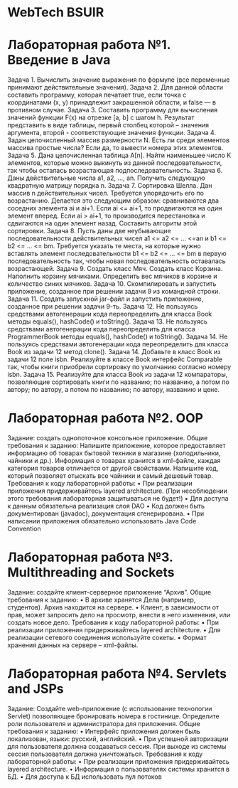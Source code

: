 # WebTech BSUIR
# Лабораторная работа №1. Введение в Java
Задача 1. Вычислить значение выражения по формуле (все переменные принимают действительные значения).
Задача 2. Для данной области составить программу, которая печатает true, если точка с координатами (х, у) принадлежит закрашенной области, и false — в противном случае.
Задача 3. Составить программу для вычисления значений функции F(x) на отрезке [а, b] с шагом h. Результат представить в виде таблицы, первый столбец которой – значения аргумента, второй - соответствующие значения функции.
Задача 4. Задан целочисленный массив размерности N. Есть ли среди элементов массива простые числа? Если да, то вывести номера этих элементов.
Задача 5. Дана целочисленная таблица А[n]. Найти наименьшее число K элементов, которые можно выкинуть из данной последовательности, так чтобы осталась возрастающая подпоследовательность.
Задача 6. Даны действительные числа a1, a2, …, an. Получить следующую квадратную матрицу порядка n.
Задача 7. Сортировка Шелла. Дан массив n действительных чисел. Требуется упорядочить его по возрастанию. Делается это следующим образом: сравниваются два соседних элемента ai и ai+1. Если ai <= ai+1, то продвигаются на один элемент вперед. Если ai > ai+1, то производится перестановка и сдвигаются на один элемент назад. Составить алгоритм этой сортировки.
Задача 8. Пусть даны две неубывающие последовательности действительных чисел a1 <= a2 <= … <=an и b1 <= b2 <= … <= bm. Требуется указать те места, на которые нужно вставлять элемент последовательности b1 <= b2 <= … <= bm в первую последовательность так, чтобы новая последовательность оставалась возрастающей.
Задача 9. Создать класс Мяч. Создать класс Корзина. Наполнить корзину мячиками. Определить вес мячиков в корзине и количество синих мячиков.
Задача 10. Скомпилировать и запустить приложение, созданное при решении задачи 9 из командной строки.
Задача 11. Создать запускной jar-файл и запустить приложение, созданное при решении задачи 9-ть.
Задача 12. Не пользуясь средствами автогенерации кода переопределить для класса Book методы equals(), hashCode() и toString().
Задача 13. Не пользуясь средствами автогенерации кода переопределить для класса ProgrammerBook методы equals(), hashCode() и toString().
Задача 14. Не пользуясь средствами автогенерации кода переопределить для класса Book из задачи 12 метод clone().
Задача 14. Добавьте в класс Book из задачи 12 поле isbn. Реализуйте в классе Book интерфейс Comparable так, чтобы книги приобрели сортировку по умолчанию согласно номеру isbn. 
Задача 15. Реализуйте для класса Book из задачи 12 компараторы, позволяющие сортировать книги по названию; по названию, а потом по автору; по автору, а потом по названию; по автору, названию и цене.

# Лабораторная работа №2. OOP
Задание: создать однопоточное консольное приложение.
Общие требования к заданию:
Напишите приложение, которое предоставляет информацию об товарах бытовой техники в магазине (холодильники, чайники и др.). Информация о товарах хранится в xml-файле, каждая категория товаров отличается от другой свойствами. 
Напишите код, который позволяет отыскать все чайники и самый дешевый товар.
Требования к коду лабораторной работы:
• При реализации приложения придерживайтесь layered architecture. (При несоблюдении этого требования лабораторная защитываться не будет!)
• Для доступа к данным обязательна реализация слоя DAO
• Код должен быть документирован (javadoc), документация сгенерирована.
• При написании приложения обязательно использовать Java Code Convention

# Лабораторная работа №3. Multithreading and Sockets
Задание: создайте клиент-серверное приложение “Архив”.
Общие требования к заданию:
• В архиве хранятся Дела (например, студентов). Архив находится на сервере.
• Клиент, в зависимости от прав, может запросить дело на просмотр, внести в него изменения, или создать новое дело.
Требования к коду лабораторной работы:
• При реализации приложения придерживайтесь layered architecture.
• Для реализации сетевого соединения используйте сокеты.
• Формат хранения данных на сервере – xml-файлы.

# Лабораторная работа №4. Servlets and JSPs
Задание: Создайте web-приложение (с использование технологии Servlet) позволяющее бронировать номера в гостинице. Определите роли пользователя и администратора для приложения.
Общие требования к заданию:
• Интерфейс приложения должен быль локализован, языки: русский, английский.
• При успешной авторизации для пользователя должна создаваться сессия. При выходе из системы сессия пользователя должна уничтожаться.
Требования к коду лабораторной работы:
• При реализации приложения придерживайтесь layered architecture.
• Информация о пользователях системы хранится в БД.
• Для доступа к БД использовать пул потоков

